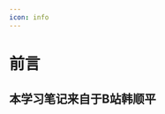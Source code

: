 ```yaml
---
icon: info
---
```


# 前言
## **本学习笔记来自于B站韩顺平**
<BiliBili bvid="BV1fh411y7R8" ratio="16:9" autoplay />

